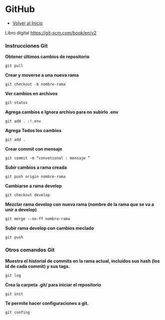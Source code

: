 # GitHub
- [Volver al Inicio](../README.md)

Libro digital https://git-scm.com/book/en/v2

### **Instrucciones Git**

**Obtener últimos cambios de repositorio**
```Github
git pull
```
**Crear y moverse a una nueva rama**
```Github
git checkout -b nombre-rama
```
**Ver cambios en archivos**
```Github
git status
```
**Agrega cambios e Ignora archivo para no subirlo .env**
```Github
git add . :!.env
```
**Agrega Todos los cambios**
```Github
git add .
```
**Crear commit con mensaje**
```Github
git commit -m “convetional : mensaje ”
```
**Subir cambios a rama creada**
```Github
git push origin nombre-rama
```
**Cambiarse a rama develop**
```Github
git checkout develop
```
**Mezclar rama develop con nueva rama (nombre de la rama que se va a unir a develop)**
```Github
git merge --no-ff nombre-rama
```
**Subir rama develop con cambios meclado**
```Github
git push
```

### **Otros comandos Git**

**Muestra el historial de commits en la rama actual, incluidos sus hash (los id de cada commit) y sus tags.**
```Github
git log
```
**Crea la carpeta .git/ para iniciar el repositorio**
```Github
git init
```
**Te permite hacer configuraciones a git.**
```Github
git confing
```




